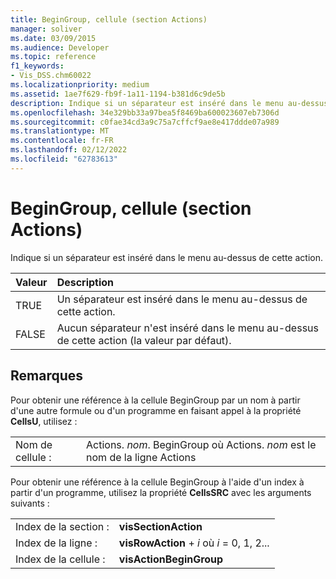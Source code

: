 ```yaml
---
title: BeginGroup, cellule (section Actions)
manager: soliver
ms.date: 03/09/2015
ms.audience: Developer
ms.topic: reference
f1_keywords:
- Vis_DSS.chm60022
ms.localizationpriority: medium
ms.assetid: 1ae7f629-fb9f-1a11-1194-b381d6c9de5b
description: Indique si un séparateur est inséré dans le menu au-dessus de cette action.
ms.openlocfilehash: 34e329bb33a97bea5f8469ba600023607eb7306d
ms.sourcegitcommit: c0fae34cd3a9c75a7cffcf9ae8e417ddde07a989
ms.translationtype: MT
ms.contentlocale: fr-FR
ms.lasthandoff: 02/12/2022
ms.locfileid: "62783613"
---
```

# <a name="begingroup-cell-actions-section"></a>BeginGroup, cellule (section Actions)

Indique si un séparateur est inséré dans le menu au-dessus de cette action. 
  
|**Valeur**|**Description**|
|:-----|:-----|
|TRUE  <br/> |Un séparateur est inséré dans le menu au-dessus de cette action. |
|FALSE  <br/> |Aucun séparateur n'est inséré dans le menu au-dessus de cette action (la valeur par défaut). |
   
## <a name="remarks"></a>Remarques

Pour obtenir une référence à la cellule BeginGroup par un nom à partir d'une autre formule ou d'un programme en faisant appel à la propriété **CellsU**, utilisez : 
  
|||
|:-----|:-----|
|Nom de cellule :  <br/> |Actions. *nom*. BeginGroup où Actions. *nom* est le nom de la ligne Actions  <br/> |
   
Pour obtenir une référence à la cellule BeginGroup à l'aide d'un index à partir d'un programme, utilisez la propriété **CellsSRC** avec les arguments suivants : 
  
|||
|:-----|:-----|
|Index de la section :  <br/> |**visSectionAction** <br/> |
|Index de la ligne :  <br/> |**visRowAction** +   *i* où *i* = 0, 1, 2... |
|Index de la cellule :  <br/> |**visActionBeginGroup** <br/> |
   

